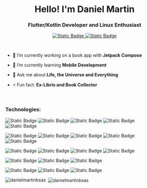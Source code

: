 <h1 align="center">Hello! I'm Daniel Martin</h1>
<h3 align="center">Flutter/Kotlin Developer and Linux Enthusiast</h3>

<p align="center">
  <a href="mailto:daniel.martin.bsas@gmail.com">
    <img alt="Static Badge" src="https://img.shields.io/badge/GMAIL-c71610?style=for-the-badge&logo=GMAIL&labelColor=black&color=c71610&link=daniel.martin.bsas%40gmail.com"> </a>
  <a href="https://www.linkedin.com/in/daniel-martin-machadinho/"> 
    <img alt="Static Badge" src="https://img.shields.io/badge/LINKEDIN-0077b5?style=for-the-badge&logo=LINKEDIN&logoColor=BLACK&labelColor=black"> </a>
</p>
<br>

- 🔭 I’m currently working on a book app with **Jetpack Compose**

- 🌱 I’m currently learning **Mobile Development**

- 💬 Ask me about **Life, the Universe and Everything**

- ⚡ Fun fact: **Ex-Libris and Book Collector**

<br>
<h3 align="left">Technologies:</h3>

![Static Badge](https://img.shields.io/badge/KOTLIN-B125EA?style=for-the-badge&logo=KOTLIN&logoColor=B125EA&labelColor=black) 
![Static Badge](https://img.shields.io/badge/ANDROID-3DDC84?style=for-the-badge&logo=android&logoColor=3DDC84&labelColor=black)
![Static Badge](https://img.shields.io/badge/DART-027DFD?style=for-the-badge&logo=DART&logoColor=027DFD&labelColor=black)
![Static Badge](https://img.shields.io/badge/FLUTTER-0553B1?style=for-the-badge&logo=flutter&logoColor=0553B1&labelColor=black)
![Static Badge](https://img.shields.io/badge/POSTMAN-ef5b25?style=for-the-badge&logo=POSTMAN&logoColor=ef5b25&labelColor=black)

![Static Badge](https://img.shields.io/badge/VSCODE-0078d7?style=for-the-badge&logo=VISUAL%20STUDIO%20CODE&logoColor=0078d7&labelColor=black)
![Static Badge](https://img.shields.io/badge/ANDROID%20STUDIO-3DDC84?style=for-the-badge&logo=ANDROID%20STUDIO&logoColor=3DDC84&labelColor=black)
![Static Badge](https://img.shields.io/badge/PYCHARM-333333?style=for-the-badge&logo=pycharm&logoColor=white&labelColor=black)
![Static Badge](https://img.shields.io/badge/GIT-f1502f?style=for-the-badge&logo=GIT&logoColor=f1502f&labelColor=black)
![Static Badge](https://img.shields.io/badge/GITHUB-4078c0?style=for-the-badge&logo=GITHUB&logoColor=4078c0&labelColor=black)

![Static Badge](https://img.shields.io/badge/LINUX-333333?style=for-the-badge&logo=LINUX&logoColor=white&labelColor=black)
![Static Badge](https://img.shields.io/badge/DOCKER-0db7ed?style=for-the-badge&logo=DOCKER&logoColor=0db7ed&labelColor=black)
![Static Badge](https://img.shields.io/badge/ANSIBLE-cc0000?style=for-the-badge&logo=ANSIBLE&logoColor=cc0000&labelColor=black)
![Static Badge](https://img.shields.io/badge/BASH-333333?style=for-the-badge&logo=gnubash&logoColor=WHITE&labelColor=black)

![Static Badge](https://img.shields.io/badge/PYTHON-4584b6?style=for-the-badge&logo=PYTHON&logoColor=4584b6&labelColor=black)
![Static Badge](https://img.shields.io/badge/POWER%20BI-F2C811?style=for-the-badge&logo=powerbi&logoColor=%23F2C811&labelColor=black)
![Static Badge](https://img.shields.io/badge/MYSQL-f29111?style=for-the-badge&logo=MYSQL&logoColor=f29111&labelColor=black)

![Static Badge](https://img.shields.io/badge/JAVA%20SCRIPT-f7df1e?style=for-the-badge&logo=javascript&logoColor=f7df1e&labelColor=black)
![Static Badge](https://img.shields.io/badge/HTML5-e34f26?style=for-the-badge&logo=HTML5&logoColor=e34f26&labelColor=black)
![Static Badge](https://img.shields.io/badge/CSS3-333333?style=for-the-badge&logo=css3&logoColor=WHITE&labelColor=black)


<p><img align="left" src="https://github-readme-stats.vercel.app/api/top-langs?username=danielmartinbsas&show_icons=true&locale=en&layout=compact" alt="danielmartinbsas" /></p>

<p>&nbsp;<img align="center" src="https://github-readme-stats.vercel.app/api?username=danielmartinbsas&show_icons=true&locale=en" alt="danielmartinbsas" /></p>
